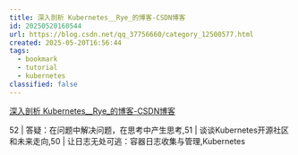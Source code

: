 ```yaml
---
title: 深入剖析 Kubernetes__Rye_的博客-CSDN博客
id: 20250520160544
url: https://blog.csdn.net/qq_37756660/category_12500577.html
created: 2025-05-20T16:56:44
tags:
  - bookmark
  - tutorial
  - kubernetes
classified: false
---
```

[深入剖析 Kubernetes__Rye_的博客-CSDN博客](https://blog.csdn.net/qq_37756660/category_12500577.html)

52 | 答疑：在问题中解决问题，在思考中产生思考,51 | 谈谈Kubernetes开源社区和未来走向,50 | 让日志无处可逃：容器日志收集与管理,Kubernetes